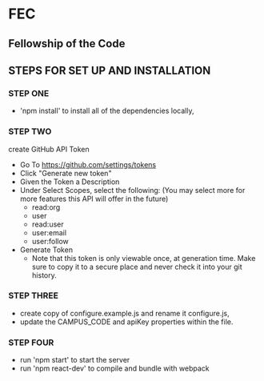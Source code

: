 # FEC
## Fellowship of the Code

## STEPS FOR SET UP AND INSTALLATION

### STEP ONE
  * 'npm install' to install all of the dependencies locally,

### STEP TWO
create GitHub API Token
  * Go To https://github.com/settings/tokens
  * Click "Generate new token"
  * Given the Token a Description
  * Under Select Scopes, select the following: (You may select more for more features this API will offer in the future)
      - read:org
      - user
      - read:user
      - user:email
      - user:follow
  * Generate Token
      - Note that this token is only viewable once, at generation time. Make sure to copy it to a secure place and never check it into your git history.

### STEP THREE
  * create copy of configure.example.js and rename it configure.js,
  * update the CAMPUS_CODE and apiKey properties within the file.

### STEP FOUR
  * run 'npm start' to start the server
  * run 'npm react-dev' to compile and bundle with webpack
